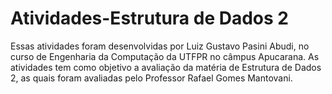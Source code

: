 # Atividades-Estrutura de Dados 2
Essas atividades foram desenvolvidas por Luiz Gustavo Pasini Abudi, no curso de Engenharia da Computação da UTFPR no câmpus Apucarana. 
As atividades tem como objetivo a avaliação da matéria de Estrutura de Dados 2, as quais foram avaliadas pelo Professor Rafael Gomes Mantovani.
